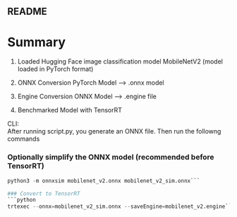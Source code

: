 ## README ##

# Summary #

1. Loaded Hugging Face image classification model
	MobileNetV2 (model loaded in PyTorch format) 
	
2. ONNX Conversion 
	PyTorch Model --> .onnx model 

3. Engine Conversion
	ONNX Model --> .engine file
	
4. Benchmarked Model with TensorRT


CLI:  
After running script.py, you generate an ONNX file. Then run the followng commands

### Optionally simplify the ONNX model (recommended before TensorRT)  
```python
python3 -m onnxsim mobilenet_v2.onnx mobilenet_v2_sim.onnx```

### Convert to TensorRT    
```python
trtexec --onnx=mobilenet_v2_sim.onnx --saveEngine=mobilenet_v2.engine```
